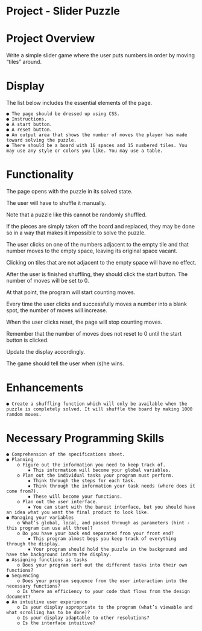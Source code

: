 # Project - Slider Puzzle
# Project Overview
Write a simple slider game where the user puts numbers in order by moving “tiles” around.
# Display
The list below includes the essential elements of the page.

    ● The page should be dressed up using CSS.
    ● Instructions.
    ● A start button.
    ● A reset button.
    ● An output area that shows the number of moves the player has made toward solving the puzzle.
    ● There should be a board with 16 spaces and 15 numbered tiles. You may use any style or colors you like. You may use a table.
# Functionality
The page opens with the puzzle in its solved state.

The user will have to shuffle it manually.

Note that a puzzle like this cannot be randomly shuffled.

If the pieces are simply taken off the board and replaced, they may be done so in a way that makes it impossible to solve the puzzle.

The user clicks on one of the numbers adjacent to the empty tile and that number moves to the empty space, leaving its original space vacant.

Clicking on tiles that are not adjacent to the empty space will have no effect.

After the user is finished shuffling, they should click the start button. The number of moves will be set to 0.

At that point, the program will start counting moves.

Every time the user clicks and successfully moves a number into a blank spot, the number of moves will increase.

When the user clicks reset, the page will stop counting moves.

Remember that the number of moves does not reset to 0 until the start button is clicked.

Update the display accordingly.

The game should tell the user when (s)he wins.
# Enhancements
    ● Create a shuffling function which will only be available when the puzzle is completely solved. It will shuffle the board by making 1000 random moves.
# Necessary Programming Skills
    ● Comprehension of the specifications sheet.
    ● Planning
        o Figure out the information you need to keep track of.
            ▪ This information will become your global variables.
        o Plan out the individual tasks your program must perform.
            ▪ Think through the steps for each task.
            ▪ Think through the information your task needs (where does it come from?).
            ▪ These will become your functions.
        o Plan out the user interface.
            ▪ You can start with the barest interface, but you should have an idea what you want the final product to look like.
    ● Managing your variables
        o What’s global, local, and passed through as parameters (hint - this program can use all three)?
        o Do you have your back end separated from your front end?
            ▪ This program almost begs you keep track of everything through the display.
            ▪ Your program should hold the puzzle in the background and have the background inform the display.
    ● Assigning functions as tasks
        o Does your program sort out the different tasks into their own functions?
    ● Sequencing
        o Does your program sequence from the user interaction into the necessary functions?
        o Is there an efficiency to your code that flows from the design document?
    ● An intuitive user experience
        o Is your display appropriate to the program (what’s viewable and what scrolling has to be done)?
        o Is your display adaptable to other resolutions?
        o Is the interface intuitive?

